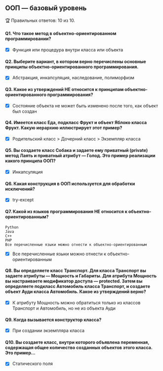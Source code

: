 ## ООП — базовый уровень

🏆 Правильных ответов: 10 из 10.

#### Q1. Что такое метод в объектно-ориентированном программировании?
- [x] Функция или процедура внутри класса или объекта

#### Q2. Выберите вариант, в котором верно перечислены основные принципы объектно-ориентированного программирования.
- [x] Абстракция, инкапсуляция, наследование, полиморфизм

#### Q3. Какое из утверждений НЕ относится к принципам объектно-ориентированного программирования?
- [x] Состояние объекта не может быть изменено после того, как объект был создан

#### Q4. Имеется класс Еда, подкласс Фрукт и объект Яблоко класса Фрукт. Какую иерархию иллюстрирует этот пример?
- [x] Родительский класс > Дочерний класс > Экземпляр класса

#### Q5. Вы создаете класс Собака и задаете ему приватный (private) метод Лаять и приватный атрибут — Голод. Это пример реализации какого принципа ООП?
- [x] Инкапсуляция

#### Q6. Какая конструкция в ООП используется для обработки исключений?
- [x] try-except

#### Q7. Какой из языков программирования НЕ относится к объектно-ориентированным?
```
Python
Java
C++
PHP
Все перечисленные языки можно отнести к объектно-ориентированным
```

- [x] Все перечисленные языки можно отнести к объектно-ориентированным

#### Q8. Вы определяете класс Транспорт. Для класса Транспорт вы задаете атрибуты — Мощность и Габариты. Для атрибута Мощность вы настраиваете модификатор доступа — protected. Затем вы определяете подкласс Автомобиль класса Транспорт, и создаете объект Ауди класса Автомобиль. Какое из утверждений верно?

- [x] К атрибуту Мощность можно обратиться только из классов Транспорт и Автомобиль, но не из объекта Ауди

#### Q9. Когда вызывается конструктор класса?
- [x] При создании экземпляра класса

#### Q10. Вы создаете класс, внутри которого объявлена переменная, содержащая общее количество созданных объектов этого класса. Это пример…
- [x] Статического поля


